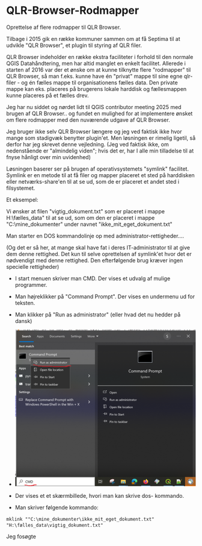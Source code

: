 # QLR-Browser-Rodmapper

Oprettelse af flere rodmapper til QLR Browser.

Tilbage i 2015 gik en række kommuner sammen om at få Septima til at udvikle "QLR Browser", et plugin til styring af QLR filer. 

QLR Browser indeholder en række ekstra faciliteter i forhold til den normale QGIS Datahåndtering, men har altid manglet en enkelt facilitet.
Allerede i starten af 2016 var der et ønske om at kunne tilknytte flere "rodmapper" til QLR Browser, så man f.eks. kunne have én "privat" 
mappe til sine egne qlr-filer - og én fælles mappe til organisationens fælles data. Den private mappe kan eks. placeres på brugerens lokale harddisk og fællesmappen 
kunne placeres på et fælles drev.
 
Jeg har nu siddet og nørdet lidt til QGIS contributor meeting 2025 med brugen af QLR Browser.. og fundet en mulighed for at implementere ønsket om flere rodmapper med den nuværende udgave af QLR Browser.

Jeg bruger ikke selv QLR Browser længere og jeg ved faktisk ikke hvor mange som stadigvæk benytter plugin'et. Men løsningen er rimelig ligetil, 
så derfor har jeg skrevet denne vejledning. (Jeg ved faktisk ikke, om nedenstående er "almindelig viden"; hvis det er, har I alle min tilladelse til at
fnyse hånligt over min uvidenhed) 

Løsningen baserer ser på brugen af operativsystemets "symlink" facilitet. Symlink er en metode til at få filer og mapper placeret et sted på harddisken 
eller netværks-share'en til at se ud, som de er placeret et andet sted i filsystemet.

Et eksempel: 

Vi ønsker at filen "vigtig_dokument.txt" som er placeret i mappe H:\fælles_data" til at se ud, som om den er placeret i mappe 
"C:\mine_dokumenter" under navnet "ikke_mit_eget_dokument.txt"

Man starter en DOS kommandolinje op med administrator-rettigheder.... 

(Og det er så her, at mange skal have fat i deres IT-administrator til at give dem denne rettighed. 
Det kun til selve oprettelsen af symlink'et hvor det er nødvendigt med denne rettighed. Den efterfølgende brug kræver ingen specielle rettigheder) 

- I start menuen skriver man CMD. Der vises et udvalg af mulige programmer.
- Man højreklikker på "Command Prompt". Der vises en undermenu ud for teksten.
- Man klikker på "Run as administrator" (eller hvad det nu hedder på dansk)

- ![alt text](https://github.com/AestasGIS/QLR-Browser-Rodmapper/blob/main/cmd.png "CMD startup")
- Der vises et et skærmbillede, hvori man kan skrive dos- kommando.
- Man skriver følgende kommando:
```
mklink ""C:\mine_dokumenter\ikke_mit_eget_dokument.txt" "H:\fælles_data\vigtig_dokument.txt" 
```



  



  


Jeg fosøgte   


